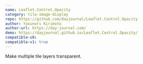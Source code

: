```yaml
---
name: Leaflet.Control.Opacity
category: tile-image-display
repo: https://github.com/dayjournal/Leaflet.Control.Opacity
author: Yasunori Kirimoto
author-url: https://day-journal.com/
demo: https://dayjournal.github.io/Leaflet.Control.Opacity/
compatible-v0:
compatible-v1: true
---
```


Make multiple tile layers transparent.
